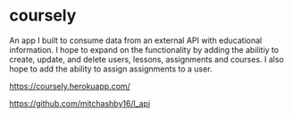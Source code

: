 # coursely
An app I built to consume data from an external API with educational information.
I hope to expand on the functionality by adding the abilitiy to create, update, and delete users, lessons, assignments and courses. I also hope to add the ability to assign assignments to a user.

https://coursely.herokuapp.com/ 

https://github.com/mitchashby16/l_api

